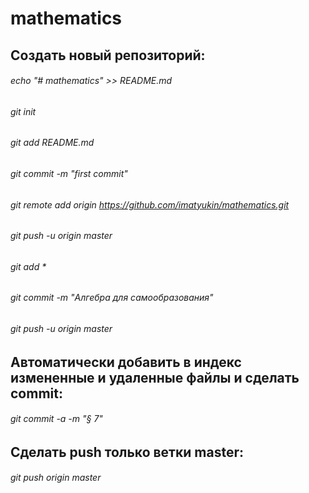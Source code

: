 # mathematics

## Создать новый репозиторий:
###### echo "# mathematics" >> README.md
###### git init
###### git add README.md
###### git commit -m "first commit"
###### git remote add origin https://github.com/imatyukin/mathematics.git
###### git push -u origin master
###### git add *
###### git commit -m "Алгебра для самообразования"
###### git push -u origin master

## Автоматически добавить в индекс измененные и удаленные файлы и сделать commit:
###### git commit -a -m "§ 7"

## Сделать push только ветки master:
###### git push origin master
